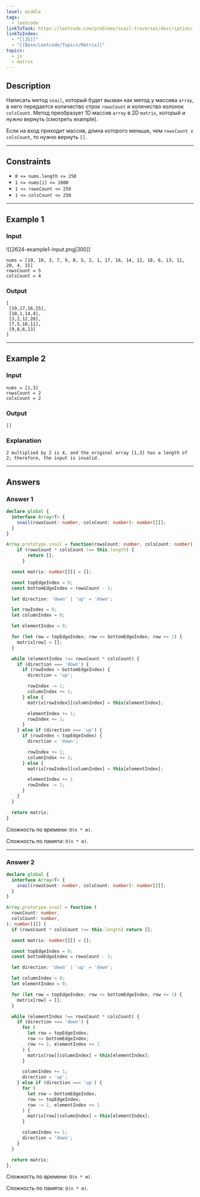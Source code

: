 ```yaml
---
level: middle
tags:
  - leetcode
linkToTask: https://leetcode.com/problems/snail-traversal/description/
linkToIndex:
  - "[[JS]]"
  - "[[Base/Leetcode/Topics/Matrix]]"
topics:
  - js
  - matrix
---
```

## Description

Написать метод `snail`, который будет вызван как метод у массива `array`, в него передается количество строк `rowsCount` и количество колонок `colsCount`. Метод преобразует 1D массив `array` в 2D `matrix`, который и нужно вернуть (смотреть example). 

Если на вход приходит массив, длина которого меньше, чем `rowsCount x colsCount`, то нужно вернуть `[]`.

---
## Constraints

- `0 <= nums.length <= 250`
- `1 <= nums[i] <= 1000`
- `1 <= rowsCount <= 250`
- `1 <= colsCount <= 250`

---
## Example 1

### Input

![[2624-example1-input.png|300]]

```
nums = [19, 10, 3, 7, 9, 8, 5, 2, 1, 17, 16, 14, 12, 18, 6, 13, 11, 20, 4, 15]
rowsCount = 5
colsCount = 4
```
### Output

```
[
 [19,17,16,15],
 [10,1,14,4],
 [3,2,12,20],
 [7,5,18,11],
 [9,8,6,13]
]
```

---
## Example 2

### Input

```
nums = [1,3]
rowsCount = 2
colsCount = 2
```
### Output

```
[]
```
### Explanation

```
2 multiplied by 2 is 4, and the original array [1,3] has a length of 2; therefore, the input is invalid.
```

---
## Answers

### Answer 1

```typescript
declare global {
  interface Array<T> {
    snail(rowsCount: number, colsCount: number): number[][];
  }
}

Array.prototype.snail = function(rowsCount: number, colsCount: number): number[][] {
    if (rowsCount * colsCount !== this.length) {
	    return [];
	  }

  const matrix: number[][] = [];

  const topEdgeIndex = 0;
  const bottomEdgeIndex = rowsCount - 1;

  let direction: 'down' | 'up' = 'down';

  let rowIndex = 0;
  let columnIndex = 0;

  let elementIndex = 0;

  for (let row = topEdgeIndex; row <= bottomEdgeIndex; row += 1) {
    matrix[row] = [];
  }

  while (elementIndex !== rowsCount * colsCount) {
    if (direction === 'down') {
      if (rowIndex > bottomEdgeIndex) {
        direction = 'up';

        rowIndex -= 1;
        columnIndex += 1;
      } else {
        matrix[rowIndex][columnIndex] = this[elementIndex];

        elementIndex += 1;
        rowIndex += 1;
      }
    } else if (direction === 'up') {
      if (rowIndex < topEdgeIndex) {
        direction = 'down';

        rowIndex += 1;
        columnIndex += 1;
      } else {
        matrix[rowIndex][columnIndex] = this[elementIndex];

        elementIndex += 1
        rowIndex -= 1;
      }
    }
  }

  return matrix;
}
```

Сложность по времени: `O(n * m)`.

Сложность по памяти: `O(n * m)`.

---
### Answer 2

```typescript
declare global {
  interface Array<T> {
    snail(rowsCount: number, colsCount: number): number[][];
  }
}

Array.prototype.snail = function (
  rowsCount: number,
  colsCount: number,
): number[][] {
  if (rowsCount * colsCount !== this.length) return [];

  const matrix: number[][] = [];

  const topEdgeIndex = 0;
  const bottomEdgeIndex = rowsCount - 1;

  let direction: 'down' | 'up' = 'down';

  let columnIndex = 0;
  let elementIndex = 0;

  for (let row = topEdgeIndex; row <= bottomEdgeIndex; row += 1) {
    matrix[row] = [];
  }

  while (elementIndex !== rowsCount * colsCount) {
    if (direction === 'down') {
      for (
        let row = topEdgeIndex;
        row <= bottomEdgeIndex;
        row += 1, elementIndex += 1
      ) {
        matrix[row][columnIndex] = this[elementIndex];
      }

      columnIndex += 1;
      direction = 'up';
    } else if (direction === 'up') {
      for (
        let row = bottomEdgeIndex;
        row >= topEdgeIndex;
        row -= 1, elementIndex += 1
      ) {
        matrix[row][columnIndex] = this[elementIndex];
      }

      columnIndex += 1;
      direction = 'down';
    }
  }

  return matrix;
};
```

Сложность по времени: `O(n * m)`.

Сложность по памяти: `O(n * m)`.
